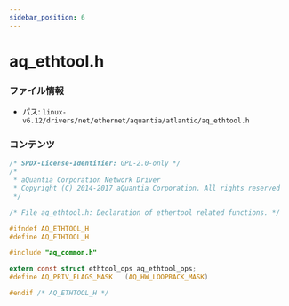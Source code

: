 ```yaml
---
sidebar_position: 6
---
```

# aq_ethtool.h

### ファイル情報

- パス: `linux-v6.12/drivers/net/ethernet/aquantia/atlantic/aq_ethtool.h`

### コンテンツ

```h
/* SPDX-License-Identifier: GPL-2.0-only */
/*
 * aQuantia Corporation Network Driver
 * Copyright (C) 2014-2017 aQuantia Corporation. All rights reserved
 */

/* File aq_ethtool.h: Declaration of ethertool related functions. */

#ifndef AQ_ETHTOOL_H
#define AQ_ETHTOOL_H

#include "aq_common.h"

extern const struct ethtool_ops aq_ethtool_ops;
#define AQ_PRIV_FLAGS_MASK   (AQ_HW_LOOPBACK_MASK)

#endif /* AQ_ETHTOOL_H */

```
